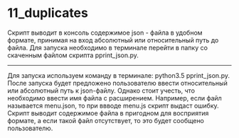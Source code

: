 # 11_duplicates
Скрипт выводит в консоль содержимое json - файла в удобном формате, принимая на вход абсолютный или относительный путь до файла. Для запуска необходимо в терминале перейти в папку со скаченным файлом скрипта pprint_json.py.
***

Для запуска используем команду в терминале: python3.5 pprint_json.py. После запуска будет предложено пользователю ввести относительный или абсолютный путь к json-файлу. Однако стоит учесть, что необходимо ввести имя файла с расширением. Например, если файл называется menu.json, то при ввводе menu.js скрипт выдаст ошибку. Скрипт выводит содержимое файла в пригодном для восприятия формате, а если такой файл отсутствует, то это будет сообщено пользователю.
